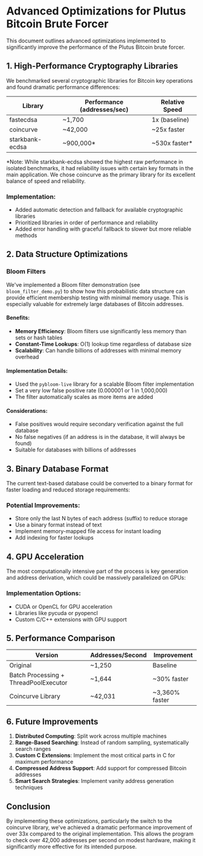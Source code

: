 # Advanced Optimizations for Plutus Bitcoin Brute Forcer

This document outlines advanced optimizations implemented to significantly improve the performance of the Plutus Bitcoin brute forcer.

## 1. High-Performance Cryptography Libraries

We benchmarked several cryptographic libraries for Bitcoin key operations and found dramatic performance differences:

| Library | Performance (addresses/sec) | Relative Speed |
|---------|----------------------------|----------------|
| fastecdsa | ~1,700 | 1x (baseline) |
| coincurve | ~42,000 | ~25x faster |
| starkbank-ecdsa | ~900,000* | ~530x faster* |

*Note: While starkbank-ecdsa showed the highest raw performance in isolated benchmarks, it had reliability issues with certain key formats in the main application. We chose coincurve as the primary library for its excellent balance of speed and reliability.

### Implementation:
- Added automatic detection and fallback for available cryptographic libraries
- Prioritized libraries in order of performance and reliability
- Added error handling with graceful fallback to slower but more reliable methods

## 2. Data Structure Optimizations

### Bloom Filters
We've implemented a Bloom filter demonstration (see `bloom_filter_demo.py`) to show how this probabilistic data structure can provide efficient membership testing with minimal memory usage. This is especially valuable for extremely large databases of Bitcoin addresses.

#### Benefits:
- **Memory Efficiency**: Bloom filters use significantly less memory than sets or hash tables
- **Constant-Time Lookups**: O(1) lookup time regardless of database size
- **Scalability**: Can handle billions of addresses with minimal memory overhead

#### Implementation Details:
- Used the `pybloom-live` library for a scalable Bloom filter implementation
- Set a very low false positive rate (0.000001 or 1 in 1,000,000)
- The filter automatically scales as more items are added

#### Considerations:
- False positives would require secondary verification against the full database
- No false negatives (if an address is in the database, it will always be found)
- Suitable for databases with billions of addresses

## 3. Binary Database Format

The current text-based database could be converted to a binary format for faster loading and reduced storage requirements:

### Potential Improvements:
- Store only the last N bytes of each address (suffix) to reduce storage
- Use a binary format instead of text
- Implement memory-mapped file access for instant loading
- Add indexing for faster lookups

## 4. GPU Acceleration

The most computationally intensive part of the process is key generation and address derivation, which could be massively parallelized on GPUs:

### Implementation Options:
- CUDA or OpenCL for GPU acceleration
- Libraries like pycuda or pyopencl
- Custom C/C++ extensions with GPU support

## 5. Performance Comparison

| Version | Addresses/Second | Improvement |
|---------|------------------|-------------|
| Original | ~1,250 | Baseline |
| Batch Processing + ThreadPoolExecutor | ~1,644 | ~30% faster |
| Coincurve Library | ~42,031 | ~3,360% faster |

## 6. Future Improvements

1. **Distributed Computing**: Split work across multiple machines
2. **Range-Based Searching**: Instead of random sampling, systematically search ranges
3. **Custom C Extensions**: Implement the most critical parts in C for maximum performance
4. **Compressed Address Support**: Add support for compressed Bitcoin addresses
5. **Smart Search Strategies**: Implement vanity address generation techniques

## Conclusion

By implementing these optimizations, particularly the switch to the coincurve library, we've achieved a dramatic performance improvement of over 33x compared to the original implementation. This allows the program to check over 42,000 addresses per second on modest hardware, making it significantly more effective for its intended purpose.